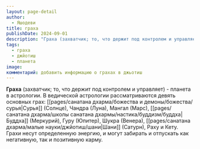 ```yaml
---
layout: page-detail
author:
  - Яшодеви
title: граха
publishDate: 2024-09-01
description: "Граха (захватчик; то, что держит под контролем и управляет) - планета в астрологии. В ведической астрологии рассматриваются девять основных грах: Сурья (Солнце), Чандра (Луна), Мангал (Марс), Буддха (Меркурий), Гуру (Юпитер), Шукра (Венера), Шани (Сатурн), Раху и Кету. Грахи несут определенную энергию, и могут забирать и отпускать как негативную, так и позитивную карму."
tags:
  - граха
  - джйотиш
  - планета
image: 
комментарий: добавить информацию о грахах в джьотиш
---
```

**Граха** (захватчик; то, что держит под контролем и управляет) - планета в астрологии. 
В ведической астрологии рассматриваются девять основных грах: [[pages/санатана дхарма/божества и демоны/божества/сурья|Сурья]] (Солнце), Чандра (Луна), Мангал (Марс), [[pages/санатана дхарма/школы санатана дхармы/настика/буддизм/буддха|Буддха]] (Меркурий), Гуру (Юпитер), Шукра (Венера), [[pages/санатана дхарма/малые науки/джйотиш/шани|Шани]] (Сатурн), Раху и Кету. Грахи несут определенную энергию, и могут забирать и отпускать как негативную, так и позитивную карму.

